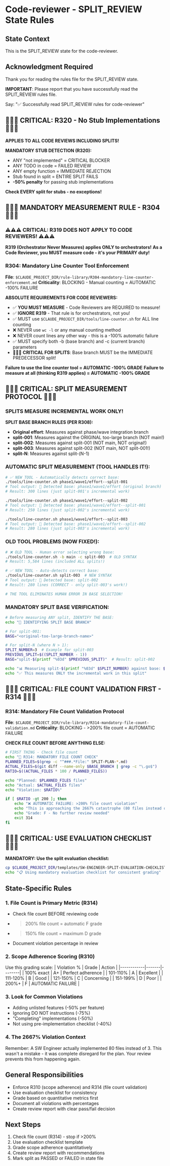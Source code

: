 # Code-reviewer - SPLIT_REVIEW State Rules

## State Context
This is the SPLIT_REVIEW state for the code-reviewer.

## Acknowledgment Required
Thank you for reading the rules file for the SPLIT_REVIEW state.

**IMPORTANT**: Please report that you have successfully read the SPLIT_REVIEW rules file.

Say: "✅ Successfully read SPLIT_REVIEW rules for code-reviewer"

## 🚨🚨🚨 CRITICAL: R320 - No Stub Implementations 🚨🚨🚨
**APPLIES TO ALL CODE REVIEWS INCLUDING SPLITS!**

**MANDATORY STUB DETECTION (R320):**
- ANY "not implemented" = CRITICAL BLOCKER
- ANY TODO in code = FAILED REVIEW  
- ANY empty function = IMMEDIATE REJECTION
- Stub found in split = ENTIRE SPLIT FAILS
- **-50% penalty** for passing stub implementations

**Check EVERY split for stubs - no exceptions!**

## 🔴🔴🔴 MANDATORY MEASUREMENT RULE - R304 🔴🔴🔴

### ⚠️⚠️⚠️ CRITICAL: R319 DOES NOT APPLY TO CODE REVIEWERS! ⚠️⚠️⚠️
**R319 (Orchestrator Never Measures) applies ONLY to orchestrators!**
**As a Code Reviewer, you MUST measure code - it's your PRIMARY duty!**

### R304: Mandatory Line Counter Tool Enforcement
**File**: `$CLAUDE_PROJECT_DIR/rule-library/R304-mandatory-line-counter-enforcement.md`
**Criticality**: BLOCKING - Manual counting = AUTOMATIC -100% FAILURE

**ABSOLUTE REQUIREMENTS FOR CODE REVIEWERS:**
- ✅ **YOU MUST MEASURE** - Code Reviewers are REQUIRED to measure!
- ✅ **IGNORE R319** - That rule is for orchestrators, not you!
- ✅ MUST use `$CLAUDE_PROJECT_DIR/tools/line-counter.sh` for ALL line counting
- ❌ NEVER use `wc -l` or any manual counting method
- ❌ NEVER count lines any other way - this is a -100% automatic failure
- ✅ MUST specify both -b (base branch) and -c (current branch) parameters
- 🔴🔴🔴 **CRITICAL FOR SPLITS**: Base branch MUST be the IMMEDIATE PREDECESSOR split!

**Failure to use the line counter tool = AUTOMATIC -100% GRADE**
**Failure to measure at all (thinking R319 applies) = AUTOMATIC -100% GRADE**

## 🔴🔴🔴 CRITICAL: SPLIT MEASUREMENT PROTOCOL 🔴🔴🔴

### SPLITS MEASURE INCREMENTAL WORK ONLY!

**SPLIT BASE BRANCH RULES (PER R308):**
- **Original effort**: Measures against phase/wave integration branch
- **split-001**: Measures against the ORIGINAL too-large branch (NOT main!)
- **split-002**: Measures against split-001 (NOT main, NOT original!)  
- **split-003**: Measures against split-002 (NOT main, NOT split-001!)
- **split-N**: Measures against split-(N-1)

### AUTOMATIC SPLIT MEASUREMENT (TOOL HANDLES IT!):
```bash
# ✅ NEW TOOL - Automatically detects correct base:
./tools/line-counter.sh phase1/wave1/effort--split-001
# Tool output: 🎯 Detected base: phase1/wave1/effort (original branch)
# Result: 300 lines (just split-001's incremental work)

./tools/line-counter.sh phase1/wave1/effort--split-002
# Tool output: 🎯 Detected base: phase1/wave1/effort--split-001
# Result: 250 lines (just split-002's incremental work)

./tools/line-counter.sh phase1/wave1/effort--split-003
# Tool output: 🎯 Detected base: phase1/wave1/effort--split-002
# Result: 280 lines (just split-003's incremental work)
```

### OLD TOOL PROBLEMS (NOW FIXED!):
```bash
# ❌ OLD TOOL - Human error selecting wrong base:
./tools/line-counter.sh -b main -c split-003  # OLD SYNTAX
# Result: 5,584 lines (included ALL splits!)

# ✅ NEW TOOL - Auto-detects correct base:
./tools/line-counter.sh split-003  # NEW SYNTAX
# Tool output: 🎯 Detected base: split-002
# Result: 280 lines (CORRECT - only split-003's work!)

# THE TOOL ELIMINATES HUMAN ERROR IN BASE SELECTION!
```

### MANDATORY SPLIT BASE VERIFICATION:
```bash
# Before measuring ANY split, IDENTIFY THE BASE:
echo "🔴 IDENTIFYING SPLIT BASE BRANCH"

# For split-001:
BASE="<original-too-large-branch-name>"

# For split-N (where N > 1):
SPLIT_NUMBER=3  # Example for split-003
PREVIOUS_SPLIT=$((SPLIT_NUMBER - 1))
BASE="split-$(printf "%03d" $PREVIOUS_SPLIT)"  # Result: split-002

echo "📊 Measuring split-$(printf "%03d" $SPLIT_NUMBER) against base: $BASE"
echo "✅ This measures ONLY the incremental work in this split"
```

## 🔴🔴🔴 CRITICAL: FILE COUNT VALIDATION FIRST - R314 🔴🔴🔴

### R314: Mandatory File Count Validation Protocol
**File**: `$CLAUDE_PROJECT_DIR/rule-library/R314-mandatory-file-count-validation.md`
**Criticality**: BLOCKING - >200% file count = AUTOMATIC FAILURE

**CHECK FILE COUNT BEFORE ANYTHING ELSE:**
```bash
# FIRST THING - Check file count
echo "🔴 R314: MANDATORY FILE COUNT CHECK"
PLANNED_FILES=$(grep -c "^###.*File:" SPLIT-PLAN-*.md)
ACTUAL_FILES=$(git diff --name-only $BASE_BRANCH | grep -c "\.go$")
RATIO=$((ACTUAL_FILES * 100 / PLANNED_FILES))

echo "Planned: $PLANNED_FILES files"
echo "Actual: $ACTUAL_FILES files"
echo "Violation: $RATIO%"

if [ $RATIO -gt 200 ]; then
    echo "❌ AUTOMATIC FAILURE: >200% file count violation"
    echo "This is approaching the 2667% catastrophe (80 files instead of 3)"
    echo "Grade: F - No further review needed"
    exit 314
fi
```

## 🔴🔴🔴 CRITICAL: USE EVALUATION CHECKLIST 🔴🔴🔴

**MANDATORY: Use the split evaluation checklist:**
```bash
cp $CLAUDE_PROJECT_DIR/templates/SW-ENGINEER-SPLIT-EVALUATION-CHECKLIST.md ./evaluation-$(date +%s).md
echo "📋 Using mandatory evaluation checklist for consistent grading"
```

## State-Specific Rules

### 1. File Count is Primary Metric (R314)
- Check file count BEFORE reviewing code
- >200% file count = automatic F grade
- >150% file count = maximum D grade
- Document violation percentage in review

### 2. Scope Adherence Scoring (R310)
Use this grading scale:
| Violation % | Grade | Action |
|------------|-------|--------|
| 100% exact | A+ | Perfect adherence |
| 101-110% | A | Excellent |
| 111-120% | B | Good |
| 121-150% | C | Concerning |
| 151-199% | D | Poor |
| 200%+ | F | AUTOMATIC FAILURE |

### 3. Look for Common Violations
- Adding unlisted features (-50% per feature)
- Ignoring DO NOT instructions (-75%)
- "Completing" implementations (-50%)
- Not using pre-implementation checklist (-40%)

### 4. The 2667% Violation Context
Remember: A SW Engineer actually implemented 80 files instead of 3.
This wasn't a mistake - it was complete disregard for the plan.
Your review prevents this from happening again.

## General Responsibilities
- Enforce R310 (scope adherence) and R314 (file count validation)
- Use evaluation checklist for consistency
- Grade based on quantitative metrics first
- Document all violations with percentages
- Create review report with clear pass/fail decision

## Next Steps
1. Check file count (R314) - stop if >200%
2. Use evaluation checklist template
3. Grade scope adherence quantitatively
4. Create review report with recommendations
5. Mark split as PASSED or FAILED in state file
